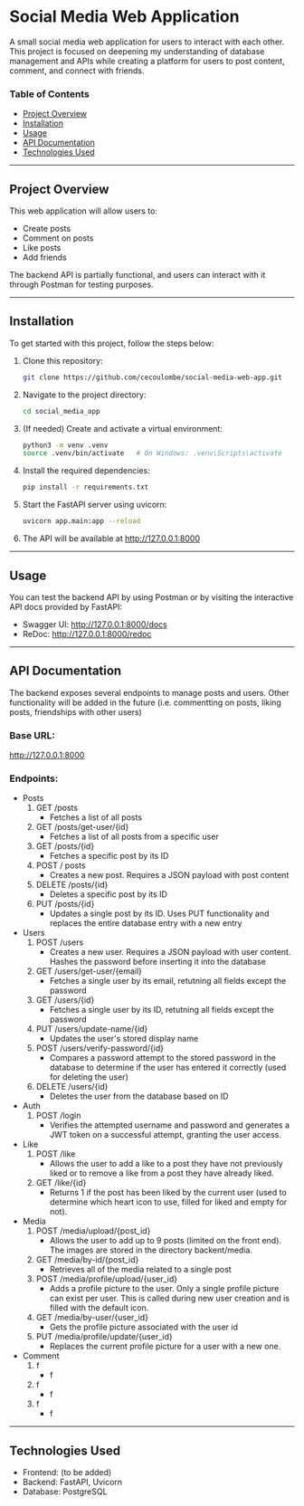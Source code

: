 # Social Media Web Application

A small social media web application for users to interact with each other. This project is focused on deepening my understanding of database management and APIs while creating a platform for users to post content, comment, and connect with friends.

### **Table of Contents**
- [Project Overview](#project-overview)
- [Installation](#installation)
- [Usage](#usage)
- [API Documentation](#api-documentation)
- [Technologies Used](#technologies-used)

---

## **Project Overview**
This web application will allow users to:
- Create posts
- Comment on posts
- Like posts
- Add friends

The backend API is partially functional, and users can interact with it through Postman for testing purposes.

---

## **Installation**
To get started with this project, follow the steps below:

1. Clone this repository:
   ```bash
   git clone https://github.com/cecoulombe/social-media-web-app.git
2. Navigate to the project directory:
   ```bash
   cd social_media_app
3. (If needed) Create and activate a virtual environment:
   ```bash
   python3 -m venv .venv
   source .venv/bin/activate   # On Windows: .venv\Scripts\activate
4. Install the required dependencies:
   ```bash
   pip install -r requirements.txt
5. Start the FastAPI server using uvicorn:
   ```bash
   uvicorn app.main:app --reload
6. The API will be available at
   http://127.0.0.1:8000

---

## **Usage**
You can test the backend API by using Postman or by visiting the interactive API docs provided by FastAPI:
* Swagger UI: http://127.0.0.1:8000/docs
* ReDoc: http://127.0.0.1:8000/redoc

---

## **API Documentation**
The backend exposes several endpoints to manage posts and users. Other functionality will be added in the future (i.e. commentting on posts, liking posts, friendships with other users)

### Base URL:
http://127.0.0.1:8000

### Endpoints:
- Posts
   1. GET /posts
      * Fetches a list of all posts
   2. GET /posts/get-user/{id}
      * Fetches a list of all posts from a specific user
   3. GET /posts/{id}
      * Fetches a specific post by its ID
   4. POST / posts
      * Creates a new post. Requires a JSON payload with post content
   5. DELETE /posts/{id}
      * Deletes a specific post by its ID
   6. PUT /posts/{id}
      * Updates a single post by its ID. Uses PUT functionality and replaces the entire database entry with a new entry
- Users
  1. POST /users
      * Creates a new user. Requires a JSON payload with user content. Hashes the password before inserting it into the database 
  2. GET /users/get-user/{email}
      * Fetches a single user by its email, retutning all fields except the password
  3. GET /users/{id}
      * Fetches a single user by its ID, retutning all fields except the password
  4. PUT /users/update-name/{id}
      * Updates the user's stored display name
  5. POST /users/verify-password/{id}
      * Compares a password attempt to the stored password in the database to determine if the user has entered it correctly (used for deleting the user)
  6. DELETE /users/{id}
      * Deletes the user from the database based on ID
- Auth
  1. POST /login
      * Verifies the attempted username and password and generates a JWT token on a successful attempt, granting the user access.
- Like
  1. POST /like
      * Allows the user to add a like to a post they have not previously liked or to remove a like from a post they have already liked.
  2. GET /like/{id}
      * Returns 1 if the post has been liked by the current user (used to determine which heart icon to use, filled for liked and empty for not).
- Media
  1. POST /media/upload/{post_id}
      * Allows the user to add up to 9 posts (limited on the front end). The images are stored in the directory backent/media.
  2. GET /media/by-id/{post_id}
      * Retrieves all of the media related to a single post
  3. POST /media/profile/upload/{user_id}
      * Adds a profile picture to the user. Only a single profile picture can exist per user. This is called during new user creation and is filled with the default icon.
  4. GET /media/by-user/{user_id}
      * Gets the profile picture associated with the user id
  4. PUT /media/profile/update/{user_id}
      * Replaces the current profile picture for a user with a new one.
- Comment
  1. f
      * f
  2. f
      * f
  3. f
      * f
---

## **Technologies Used**
- Frontend: (to be added)
- Backend: FastAPI, Uvicorn
- Database: PostgreSQL
 
